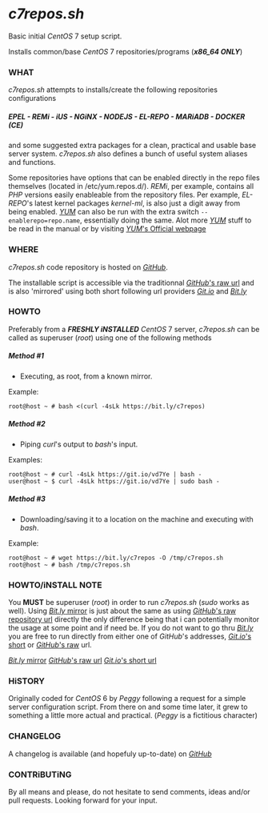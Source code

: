# _c7repos.sh_

Basic initial *CentOS* 7 setup script.

Installs common/base *CentOS* 7 repositories/programs (___x86_64 ONLY___)

### WHAT

*c7repos.sh* attempts to installs/create the following repositories configurations

##### ___EPEL___ - ___REMi___ - __iUS__ - ___NGiNX___ - ___NODEJS___ - ___EL-REPO___ - ___MARiADB___ - ___DOCKER (CE)___

and some suggested extra packages for a clean, practical and usable base server system. _c7repos.sh_ also defines a bunch of useful system aliases and functions.

Some repositories have options that can be enabled directly in the repo files themselves (located in /etc/yum.repos.d/). _REMi_, per example, contains all _PHP_ versions easily enableable from the repository files. Per example, _EL-REPO_'s latest kernel packages _kernel-ml_, is also just a digit away from being enabled. [_YUM_](http://yum.baseurl.org) can also be run with the extra switch `--enablerepo=repo.name`, essentially doing the same. Alot more [_YUM_](http://yum.baseurl.org) stuff to be read in the manual or by visiting [_YUM_'s Official webpage](http://yum.baseurl.org)

### WHERE

_c7repos.sh_ code repository is hosted on [_GitHub_](https://github.com/mathieu-aubin/c7repos).

The installable script is accessible via the traditionnal [_GitHub_'s raw url](https://raw.githubusercontent.com/mathieu-aubin/c7repos/master/c7repos.sh) and is also 'mirrored' using both short following url providers [_Git.io_](https://git.io/vd7Ye) and [_Bit.ly_](https://bit.ly/c7repos)

### HOWTO

Preferably from a ___FRESHLY iNSTALLED___ *CentOS* 7 server, _c7repos.sh_ can be called as superuser (_root_) using one of the following methods

##### Method #1

   - Executing, as root, from a known mirror.

   Example:

    root@host ~ # bash <(curl -4sLk https://bit.ly/c7repos)

##### Method #2

   - Piping _curl_'s output to _bash_'s input.

   Examples:

    root@host ~ # curl -4sLk https://git.io/vd7Ye | bash -
    user@host ~ $ curl -4sLk https://git.io/vd7Ye | sudo bash -

##### Method #3

   - Downloading/saving it to a location on the machine and executing with _bash_.

   Example:

    root@host ~ # wget https://bit.ly/c7repos -O /tmp/c7repos.sh
    root@host ~ # bash /tmp/c7repos.sh

### HOWTO/iNSTALL NOTE

You **MUST** be superuser (_root_) in order to run _c7repos.sh_ (_sudo_ works as well). Using [_Bit.ly_ mirror](https://bit.ly/c7repos) is just about the same as using [_GitHub_'s raw repository url](https://raw.githubusercontent.com/mathieu-aubin/c7repos/master/c7repos.sh) directly the only difference being that i can potentially monitor the usage at some point and if need be. If you do not want to go thru [_Bit.ly_](https://bit.ly/c7repos) you are free to run directly from either one of _GitHub_'s addresses, [_Git.io_'s short](https://git.io/vd7Ye) or [_GitHub_'s raw](https://raw.githubusercontent.com/mathieu-aubin/c7repos/master/c7repos.sh) url.

[_Bit.ly_ mirror](https://bit.ly/c7repos)
[_GitHub_'s raw url](https://raw.githubusercontent.com/mathieu-aubin/c7repos/master/c7repos.sh)
[_Git.io_'s short url](https://git.io/vd7Ye)

### HiSTORY

Originally coded for *CentOS* 6 by _Peggy_ following a request for a simple server configuration script. From there on and some time later, it grew to something a little more actual and practical. (_Peggy_ is a fictitious character)

### CHANGELOG

A changelog is available (and hopefuly up-to-date) on [_GitHub_](https://git.io/vd5aC)

### CONTRiBUTiNG

By all means and please, do not hesitate to send comments, ideas and/or pull requests. Looking forward for your input.